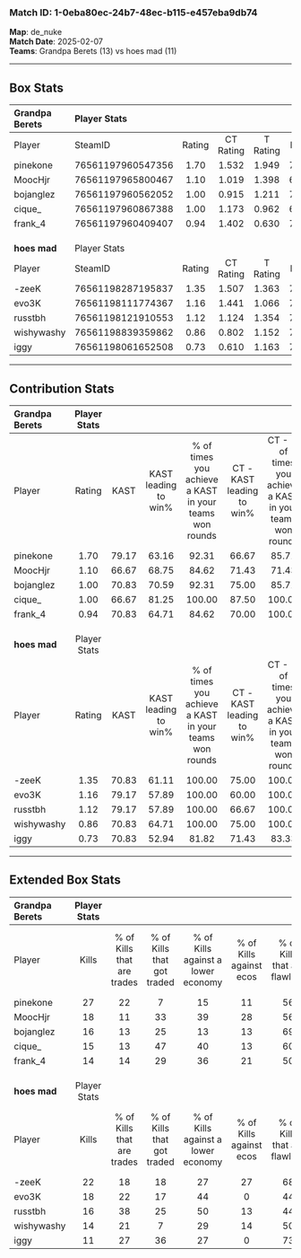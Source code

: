 ### Match ID: 1-0eba80ec-24b7-48ec-b115-e457eba9db74  
**Map**: de_nuke  
**Match Date**: 2025-02-07  
**Teams**: Grandpa Berets (13) vs hoes mad (11)  

---  

## Box Stats  

| **Grandpa Berets** | Player Stats      |        |           |          |       |       |       |         |        |      |     |
| :- | :- | :-: | :-: | :-: | :-: | :-: | :-: | :-: | :-: | :-: | :-: |
| Player             | SteamID           | Rating | CT Rating | T Rating | KAST  |  ADR  | Kills | Assists | Deaths | K/D  | HS% |
| pinekone           | 76561197960547356 |  1.70  |   1.532   |  1.949   | 79.17 | 122.7 |  27   |    6    |   15   | 1.80 | 62  |
| MoocHjr            | 76561197965800467 |  1.10  |   1.019   |  1.398   | 66.67 | 81.9  |  18   |    4    |   17   | 1.06 | 55  |
| bojanglez          | 76561197960562052 |  1.00  |   0.915   |  1.211   | 70.83 | 75.8  |  16   |    5    |   19   | 0.84 | 43  |
| cique_             | 76561197960867388 |  1.00  |   1.173   |  0.962   | 66.67 | 71.6  |  15   |    4    |   15   | 1.00 | 46  |
| frank_4            | 76561197960409407 |  0.94  |   1.402   |  0.630   | 70.83 | 55.6  |  14   |    3    |   15   | 0.93 | 50  |
|                    |                   |        |           |          |       |       |       |         |        |      |     |
|                    |                   |        |           |          |       |       |       |         |        |      |     |
|                    |                   |        |           |          |       |       |       |         |        |      |     |
| **hoes mad**       | Player Stats      |        |           |          |       |       |       |         |        |      |     |
| Player             | SteamID           | Rating | CT Rating | T Rating | KAST  |  ADR  | Kills | Assists | Deaths | K/D  | HS% |
| -zeeK              | 76561198287195837 |  1.35  |   1.507   |  1.363   | 70.83 | 106.2 |  22   |    4    |   17   | 1.29 | 40  |
| evo3K              | 76561198111774367 |  1.16  |   1.441   |  1.066   | 79.17 | 80.0  |  18   |    5    |   18   | 1.00 | 61  |
| russtbh            | 76561198121910553 |  1.12  |   1.124   |  1.354   | 79.17 | 81.2  |  16   |    6    |   17   | 0.94 | 43  |
| wishywashy         | 76561198839359862 |  0.86  |   0.802   |  1.152   | 70.83 | 52.5  |  14   |    3    |   18   | 0.78 | 64  |
| iggy               | 76561198061652508 |  0.73  |   0.610   |  1.163   | 70.83 | 56.1  |  11   |    5    |   20   | 0.55 | 63  |
---  

## Contribution Stats  

| **Grandpa Berets** | Player Stats |       |                      |                                                        |                           |                                                             |                          |                                                            |
| :- | :-: | :-: | :-: | :-: | :-: | :-: | :-: | :-: |
| Player             |    Rating    | KAST  | KAST leading to win% | % of times you achieve a KAST in your teams won rounds | CT - KAST leading to win% | CT - % of times you achieve a KAST in your teams won rounds | T - KAST leading to win% | T - % of times you achieve a KAST in your teams won rounds |
| pinekone           |     1.70     | 79.17 |        63.16         |                         92.31                          |           66.67           |                            85.71                            |          60.00           |                           100.00                           |
| MoocHjr            |     1.10     | 66.67 |        68.75         |                         84.62                          |           71.43           |                            71.43                            |          66.67           |                           100.00                           |
| bojanglez          |     1.00     | 70.83 |        70.59         |                         92.31                          |           75.00           |                            85.71                            |          66.67           |                           100.00                           |
| cique_             |     1.00     | 66.67 |        81.25         |                         100.00                         |           87.50           |                           100.00                            |          75.00           |                           100.00                           |
| frank_4            |     0.94     | 70.83 |        64.71         |                         84.62                          |           70.00           |                           100.00                            |          57.14           |                           66.67                            |
|                    |              |       |                      |                                                        |                           |                                                             |                          |                                                            |
|                    |              |       |                      |                                                        |                           |                                                             |                          |                                                            |
|                    |              |       |                      |                                                        |                           |                                                             |                          |                                                            |
| **hoes mad**       | Player Stats |       |                      |                                                        |                           |                                                             |                          |                                                            |
| Player             |    Rating    | KAST  | KAST leading to win% | % of times you achieve a KAST in your teams won rounds | CT - KAST leading to win% | CT - % of times you achieve a KAST in your teams won rounds | T - KAST leading to win% | T - % of times you achieve a KAST in your teams won rounds |
| -zeeK              |     1.35     | 70.83 |        61.11         |                         100.00                         |           75.00           |                           100.00                            |          50.00           |                           100.00                           |
| evo3K              |     1.16     | 79.17 |        57.89         |                         100.00                         |           60.00           |                           100.00                            |          55.56           |                           100.00                           |
| russtbh            |     1.12     | 79.17 |        57.89         |                         100.00                         |           66.67           |                           100.00                            |          50.00           |                           100.00                           |
| wishywashy         |     0.86     | 70.83 |        64.71         |                         100.00                         |           75.00           |                           100.00                            |          55.56           |                           100.00                           |
| iggy               |     0.73     | 70.83 |        52.94         |                         81.82                          |           71.43           |                            83.33                            |          40.00           |                           80.00                            |
---  

## Extended Box Stats  

| **Grandpa Berets** | Player Stats |                            |                            |                                    |                         |                              |                                 |        |                             |                                     |                          |                               |                            |
| :- | :-: | :-: | :-: | :-: | :-: | :-: | :-: | :-: | :-: | :-: | :-: | :-: | :-: |
| Player             |    Kills     | % of Kills that are trades | % of Kills that got traded | % of Kills against a lower economy | % of Kills against ecos | % of Kills that are flawless | % of Kills that are close duels | Deaths | % of Deaths that get traded | % of Deaths against a lower economy | % of Deaths against ecos | % of Deaths that are flawless | % of Deaths that are close |
| pinekone           |      27      |             22             |             7              |                 15                 |           11            |              56              |                4                |   15   |             13              |                 20                  |            13            |              60               |             13             |
| MoocHjr            |      18      |             11             |             33             |                 39                 |           28            |              56              |               11                |   17   |             29              |                 12                  |            6             |              59               |             18             |
| bojanglez          |      16      |             13             |             25             |                 13                 |           13            |              69              |                6                |   19   |             16              |                 16                  |            11            |              42               |             16             |
| cique_             |      15      |             13             |             47             |                 40                 |           13            |              60              |                0                |   15   |             20              |                  7                  |            0             |              73               |             20             |
| frank_4            |      14      |             14             |             29             |                 36                 |           21            |              50              |               14                |   15   |             20              |                  7                  |            0             |              47               |             7              |
|                    |              |                            |                            |                                    |                         |                              |                                 |        |                             |                                     |                          |                               |                            |
|                    |              |                            |                            |                                    |                         |                              |                                 |        |                             |                                     |                          |                               |                            |
|                    |              |                            |                            |                                    |                         |                              |                                 |        |                             |                                     |                          |                               |                            |
| **hoes mad**       | Player Stats |                            |                            |                                    |                         |                              |                                 |        |                             |                                     |                          |                               |                            |
| Player             |    Kills     | % of Kills that are trades | % of Kills that got traded | % of Kills against a lower economy | % of Kills against ecos | % of Kills that are flawless | % of Kills that are close duels | Deaths | % of Deaths that get traded | % of Deaths against a lower economy | % of Deaths against ecos | % of Deaths that are flawless | % of Deaths that are close |
| -zeeK              |      22      |             18             |             18             |                 27                 |           27            |              68              |               14                |   17   |             12              |                 29                  |            0             |              59               |             24             |
| evo3K              |      18      |             22             |             17             |                 44                 |            0            |              44              |               17                |   18   |             22              |                 33                  |            0             |              44               |             0              |
| russtbh            |      16      |             38             |             25             |                 50                 |           13            |              44              |               19                |   17   |             29              |                 29                  |            0             |              47               |             6              |
| wishywashy         |      14      |             21             |             7              |                 29                 |           14            |              50              |                7                |   18   |             28              |                 28                  |            6             |              83               |             0              |
| iggy               |      11      |             27             |             36             |                 27                 |            0            |              73              |               18                |   20   |             35              |                 30                  |            5             |              55               |             5              |
